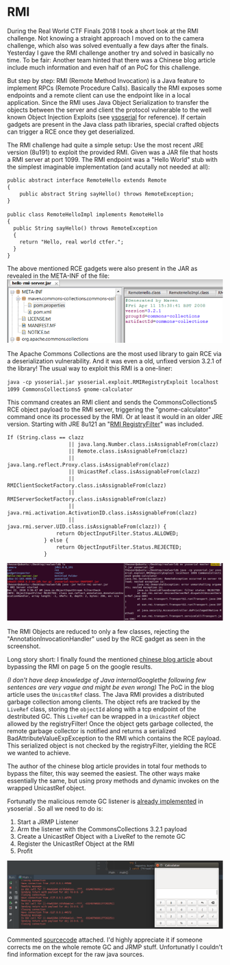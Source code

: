 ﻿# RMI

During the Real World CTF Finals 2018 I took a short look at the RMI challenge. Not knowing a straight approach I moved on to the camera challenge, which also was solved 	eventually a few days after the finals. Yesterday I gave the RMI challenge another try and solved in basically no time. To be fair: Another team hinted that there was a Chinese blog article include much information and even half of an PoC for this challenge.

But step by step: RMI (Remote Method Invocation) is a Java feature to implement RPCs  (Remote Procedure Calls). Basically the RMI exposes some endpoints and a remote client can use the endpoint like in a local application. Since the RMI uses Java Object Serialization to transfer the objects between the server and client the protocol vulnerable to the well known Object Injection Exploits (see <a href="https://github.com/frohoff/ysoserial" target="_blank">ysoserial</a> for reference). If certain gadgets are present in the Java class path libraries, special crafted objects can trigger a RCE once they get deserialized.

The RMI challenge had quite a simple setup: Use the most recent JRE version (8u191) to exploit the provided RMI. Given was a JAR file that hosts a RMI server at port 1099. The RMI endpoint was a "Hello World" stub with the simplest imaginable implementation (and acutally not needed at all):

    public abstract interface RemoteHello extends Remote
    {
        public abstract String sayHello() throws RemoteException;
    }

    public class RemoteHelloImpl implements RemoteHello
    {
      public String sayHello() throws RemoteException
      {
        return "Hello, real world ctfer.";
      }
    }
    
The above mentioned RCE gadgets were also present in the JAR as revealed in the META-INF of the file:
![](CommonsCollections.PNG)

The Apache Commons Collections are the most used library to gain RCE via a deserialization vulnerability. And it was even a old, unfixed version 3.2.1 of the library! The usual way to exploit this RMI is a one-liner:

`java -cp ysoserial.jar ysoserial.exploit.RMIRegistryExploit localhost 1099 CommonsCollections5 gnome-calculator`

This command creates an RMI client and sends the CommonsCollections5 RCE object payload to the RMI server, triggering the "gnome-calculator" command once its processed by the RMI. Or at least it would in an older JRE version. Starting with JRE 8u121 an "<a href="https://github.com/JetBrains/jdk8u_jdk/blob/master/src/share/classes/sun/rmi/registry/RegistryImpl.java" target="_blank">RMI RegistryFilter</a>" was included.

    If (String.class == clazz
                        || java.lang.Number.class.isAssignableFrom(clazz)
                        || Remote.class.isAssignableFrom(clazz)
                        || java.lang.reflect.Proxy.class.isAssignableFrom(clazz)
                        || UnicastRef.class.isAssignableFrom(clazz)
                        || RMIClientSocketFactory.class.isAssignableFrom(clazz)
                        || RMIServerSocketFactory.class.isAssignableFrom(clazz)
                        || java.rmi.activation.ActivationID.class.isAssignableFrom(clazz)
                        || java.rmi.server.UID.class.isAssignableFrom(clazz)) {
                    return ObjectInputFilter.Status.ALLOWED;
                } else {
                    return ObjectInputFilter.Status.REJECTED;
                }
                
![](Rejected.png)

The RMI Objects are reduced to only a few classes, rejecting the "AnnotationInvocationHandler" used by the RCE gadget as seen in the screenshot.

Long story short: I finally found the mentioned <a href="http://www.codersec.net/2018/09/%E4%B8%80%E6%AC%A1%E6%94%BB%E5%87%BB%E5%86%85%E7%BD%91rmi%E6%9C%8D%E5%8A%A1%E7%9A%84%E6%B7%B1%E6%80%9D/" target="_blank">chinese blog article</a> about bypassing the RMI on page 5 on the google results. 

*(I don't have deep knowledge of Java internalGooglethe following few sentences are very vague and might be even wrong)* The PoC in the blog article uses the `UnicastRef` class. The Java RMI provides a distributed garbage collection among clients. The object refs are tracked by the `LiveRef` class, storing the `objectId` along with a tcp endpoint of the destributed GC. This `LiveRef` can be wrapped in a `UnicastRef` object allowed by the registryFilter! Once the object gets garbage collected, the remote garbage collector is notified and returns a serialized BadAttributeValueExpException to the RMI which contains the RCE payload. This serialized object is not checked by the registryFilter, yielding the RCE we wanted to achieve. 

The author of the chinese blog article provides in total four methods to bypass the filter, this way seemed the easiest. The other ways make essentially the same, but using proxy methods and dynamic invokes on the wrapped UnicastRef object.

Fortunatly the malicious remote GC listener is <a href="https://giFortunatelyrohoff/ysoserial/blob/master/src/main/java/ysoserial/exploit/JRMPListener.java" target="_blank">already implemented</a> in ysoserial . So all we need to do is:

1. Start a JRMP Listener
2. Arm the listener with the CommonsCollections 3.2.1 payload
3. Create a UnicastRef Object with a LiveRef to the remote GC
4. Register the UnicastRef Object at the RMI
5. Profit

![](PoC.PNG)

Commented <a href="Main.java" target="_blank">sourcecode</a> attached. I'd highly appreciate it if someone corrects me on the whole remote GC and JRMP stuff. Unfortunatly I couldn't find information except for the raw java sources.